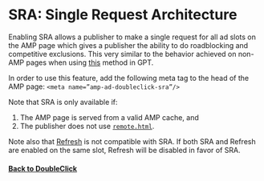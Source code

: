 <!---
Copyright 2018 The AMP HTML Authors. All Rights Reserved.

Licensed under the Apache License, Version 2.0 (the "License");
you may not use this file except in compliance with the License.
You may obtain a copy of the License at

      http://www.apache.org/licenses/LICENSE-2.0

Unless required by applicable law or agreed to in writing, software
distributed under the License is distributed on an "AS-IS" BASIS,
WITHOUT WARRANTIES OR CONDITIONS OF ANY KIND, either express or implied.
See the License for the specific language governing permissions and
limitations under the License.
-->

# SRA: Single Request Architecture

Enabling SRA allows a publisher to make a single request for all ad slots on the AMP page which gives a publisher the ability to do roadblocking and competitive exclusions. This very similar to the behavior achieved on non-AMP pages when using [this](https://developers.google.com/doubleclick-gpt/reference#googletag.PubAdsService_enableSingleRequest) method in GPT.

In order to use this feature, add the following meta tag to the head of the AMP page:
`<meta name=”amp-ad-doubleclick-sra”/>`

Note that SRA is only available if:
1. The AMP page is served from a valid AMP cache, and
2. The publisher does not use [`remote.html`](https://github.com/ampproject/amphtml/blob/master/ads/README.md#1st-party-cookies).

Note also that <a href="refresh.md">Refresh</a> is not compatible with SRA. If both SRA and Refresh are enabled on the same slot, Refresh will be disabled in favor of SRA.


#### <a href="amp-ad-network-doubleclick-impl-internal.md">Back to DoubleClick</a>
